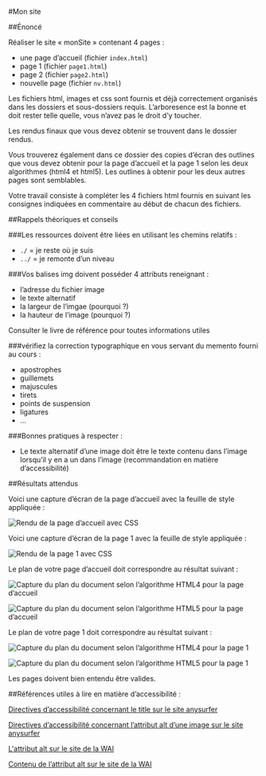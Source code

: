 #Mon site

##Énoncé

Réaliser le site « monSite » contenant 4 pages :

- une page d’accueil (fichier `index.html`)
- page 1 (fichier `page1.html`)
- page 2 (fichier `page2.html`)
- nouvelle page (fichier `nv.html`)

Les fichiers html, images et css sont fournis et déjà correctement organisés dans les dossiers et sous-dossiers requis. L’arboresence est la bonne et doit rester telle quelle, vous n’avez pas le droit d’y toucher. 

Les rendus finaux que vous devez obtenir se trouvent dans le dossier rendus.

Vous trouverez également dans ce dossier des copies d’écran des outlines que vous devez obtenir pour la page d’accueil et la page 1 selon les deux algorithmes (html4 et html5). Les outlines à obtenir pour les deux autres pages sont semblables.

Votre travail consiste à compléter les 4 fichiers html fournis en suivant les consignes indiquées en commentaire au début de chacun des fichiers.


##Rappels théoriques et conseils

###Les ressources doivent être liées en utilisant les chemins relatifs :

- `./` = je reste où je suis
- `../` = je remonte d’un niveau

###Vos balises img doivent posséder 4 attributs reneignant :

-  l’adresse du fichier image 
-  le texte alternatif
-  la largeur de l’imgae (pourquoi ?)
-  la hauteur de l’image (pourquoi ?)

Consulter le livre de référence pour toutes informations utiles

###vérifiez la correction typographique en vous servant du memento fourni au cours :

- apostrophes
- guillemets
- majuscules
- tirets
- points de suspension
- ligatures
- …

###Bonnes pratiques à respecter :

- Le texte alternatif d’une image doit être le texte contenu dans l’image lorsqu’il y en a un dans l’image (recommandation en matière d’accessibilité)

##Résultats attendus

Voici une capture d’écran de la page d’accueil avec la feuille de style appliquée :

![Rendu de la page d’accueil avec CSS](rendus/rendu-index.png "rendu avec CSS de la solution : index.html")

Voici une capture d’écran de la page 1 avec la feuille de style appliquée :

![Rendu de la page 1 avec CSS](rendus/rendu-page1.png "rendu avec CSS de la solution : page1.html")

Le plan de votre page d’accueil doit correspondre au résultat suivant :

![Capture du plan du document selon l’algorithme HTML4 pour la page d’accueil](rendus/HM-accueil-outline4.png "capture des Headings fournis par headingsMap pour la page index.html")

![Capture du plan du document selon l’algorithme HTML5 pour la page d’accueil](rendus/HM-accueil-outline5.png "capture de l’outline HTML5 fourni par headingsMap pour la page index.html")

Le plan de votre page 1 doit correspondre au résultat suivant :

![Capture du plan du document selon l’algorithme HTML4 pour la page 1](rendus/HM-page1-outline4.png "capture des Headings fournis par headingsMap pour la page page1.html")

![Capture du plan du document selon l’algorithme HTML5 pour la page 1](rendus/HM-page1-outline5.png "capture de l’outline HTML5 fourni par headingsMap pour la page page1.html")

Les pages doivent bien entendu être valides.

##Références utiles à lire en matière d’accessibilité :

[Directives d’accessibilité concernant le title sur le site anysurfer](http://www.anysurfer.be/fr/en-pratique/directives/directive/2-2-1-chaque-page-possede-un-titre-significatif)

[Directives d’accessibilité concernant l’attribut alt d’une image sur le site anysurfer](http://www.anysurfer.be/fr/en-pratique/directives/directive/2-3-1-chaque-image-a-un-attribut-alt)

[L'attribut alt sur le site de la WAI](http://www.w3.org/WAI/GL/techniques.htm)

[Contenu de l’attribut alt sur le site de la WAI](http://www.w3.org/WAI/GL/techniques.htm#Appendix%20B)



